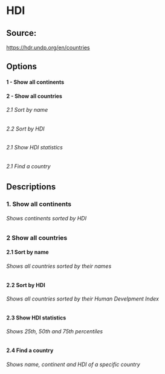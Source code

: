 # HDI

## Source:
https://hdr.undp.org/en/countries

## Options
#### 1 - Show all continents
#### 2 - Show all countries
###### 2.1 Sort by name
###### 2.2 Sort by HDI
###### 2.1 Show HDI statistics
###### 2.1 Find a country

## Descriptions
### 1. Show all continents
###### Shows continents sorted by HDI

### 2 Show all countries
#### 2.1 Sort by name
###### Shows all countries sorted by their names

#### 2.2 Sort by HDI
###### Shows all countries sorted by their Human Develpment Index

#### 2.3 Show HDI statistics
###### Shows 25th, 50th and 75th percentiles

#### 2.4 Find a country
###### Shows name, continent and HDI of a specific country
